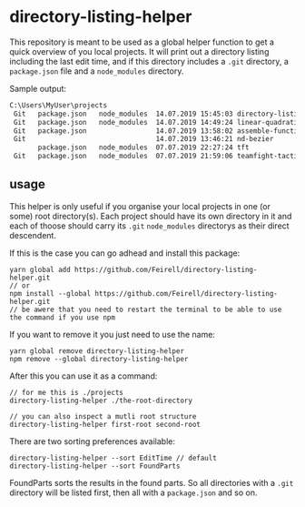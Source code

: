 # directory-listing-helper

This repository is meant to be used as a global helper function to get a quick overview of you local projects.
It will print out a directory listing including the last edit time, and if this directory includes a `.git` directory, a `package.json` file and a `node_modules` directory.

Sample output:

```txt
C:\Users\MyUser\projects
 Git   package.json   node_modules  14.07.2019 15:45:03 directory-listing-helper
 Git   package.json   node_modules  14.07.2019 14:49:24 linear-quadratic-cubic-eq-solver
 Git   package.json                 14.07.2019 13:58:02 assemble-function
 Git                                14.07.2019 13:46:21 nd-bezier
       package.json   node_modules  07.07.2019 22:27:24 tft
 Git   package.json   node_modules  07.07.2019 21:59:06 teamfight-tactics-data
```

## usage

This helper is only useful if you organise your local projects in one (or some) root directory(s). Each project should have its own directory in it and each of thoose should carry its `.git` `node_modules` directorys as their direct descendent.

If this is the case you can go adhead and install this package:

```shell
yarn global add https://github.com/Feirell/directory-listing-helper.git
// or
npm install --global https://github.com/Feirell/directory-listing-helper.git
// be awere that you need to restart the terminal to be able to use the command if you use npm
```

If you want to remove it you just need to use the name:

```shell
yarn global remove directory-listing-helper
npm remove --global directory-listing-helper
```

After this you can use it as a command: 

```shell
// for me this is ./projects
directory-listing-helper ./the-root-directory

// you can also inspect a mutli root structure
directory-listing-helper first-root second-root
```

There are two sorting preferences available:

```shell
directory-listing-helper --sort EditTime // default
directory-listing-helper --sort FoundParts
```

FoundParts sorts the results in the found parts. So all directories with a `.git` directory will be listed first, then all with a `package.json` and so on.